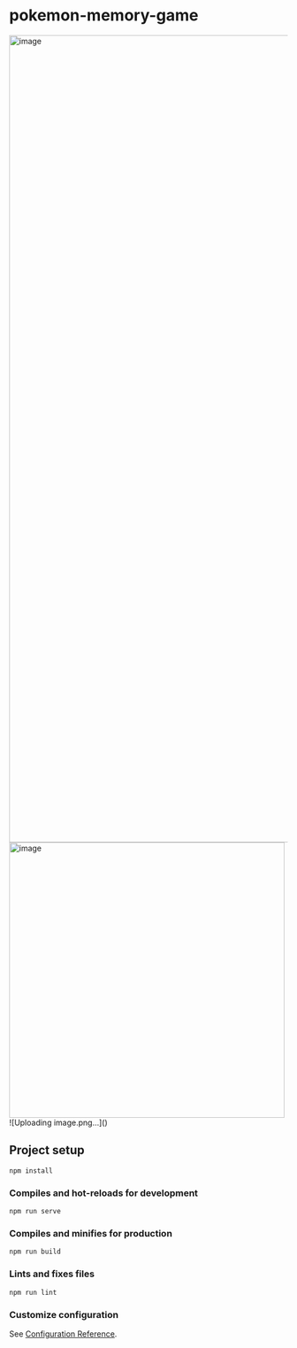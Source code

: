 # pokemon-memory-game
<img width="1459" alt="image" src="https://github.com/JiahuaLink/PokemonMemoryCard/assets/20704569/ade8c2c3-6871-4587-9fa6-81d071caab00">
<img width="498" alt="image" src="https://github.com/JiahuaLink/PokemonMemoryCard/assets/20704569/e953524c-738d-4e7e-9c4d-87cfbec615b3">
![Uploading image.png…]()

## Project setup
```
npm install
```

### Compiles and hot-reloads for development
```
npm run serve
```

### Compiles and minifies for production
```
npm run build
```

### Lints and fixes files
```
npm run lint
```

### Customize configuration
See [Configuration Reference](https://cli.vuejs.org/config/).
